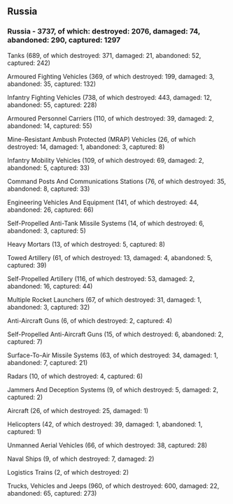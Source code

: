 
 
 ## Russia
 
 ### Russia - 3737, of which: destroyed: 2076, damaged: 74, abandoned: 290, captured: 1297

 

 

 Tanks (689, of which destroyed: 371, damaged: 21, abandoned: 52, captured: 242)

 Armoured Fighting Vehicles (369, of which destroyed: 199, damaged: 3, abandoned: 35, captured: 132)

 Infantry Fighting Vehicles (738, of which destroyed: 443, damaged: 12, abandoned: 55, captured: 228)

 Armoured Personnel Carriers (110, of which destroyed: 39, damaged: 2, abandoned: 14, captured: 55)

 Mine-Resistant Ambush Protected (MRAP) Vehicles (26, of which destroyed: 14, damaged: 1, abandoned: 3, captured: 8)

 Infantry Mobility Vehicles (109, of which destroyed: 69, damaged: 2, abandoned: 5, captured: 33)

 Command Posts And Communications Stations (76, of which destroyed: 35, abandoned: 8, captured: 33)

 Engineering Vehicles And Equipment (141, of which destroyed: 44, abandoned: 26, captured: 66)

 Self-Propelled Anti-Tank Missile Systems (14, of which destroyed: 6, abandoned: 3, captured: 5)

 Heavy Mortars (13, of which destroyed: 5, captured: 8)

 Towed Artillery (61, of which destroyed: 13, damaged: 4, abandoned: 5, captured: 39)

 Self-Propelled Artillery (116, of which destroyed: 53, damaged: 2, abandoned: 16, captured: 44)

 Multiple Rocket Launchers (67, of which destroyed: 31, damaged: 1, abandoned: 3, captured: 32)

 Anti-Aircraft Guns (6, of which destroyed: 2, captured: 4)

 Self-Propelled Anti-Aircraft Guns (15, of which destroyed: 6, abandoned: 2, captured: 7)

 Surface-To-Air Missile Systems (63, of which destroyed: 34, damaged: 1, abandoned: 7, captured: 21)

 Radars (10, of which destroyed: 4, captured: 6)

 Jammers And Deception Systems (9, of which destroyed: 5, damaged: 2, captured: 2)

 Aircraft (26, of which destroyed: 25, damaged: 1)

 Helicopters (42, of which destroyed: 39, damaged: 1, abandoned: 1, captured: 1)

 Unmanned Aerial Vehicles (66, of which destroyed: 38, captured: 28)

 Naval Ships (9, of which destroyed: 7, damaged: 2)

 Logistics Trains (2, of which destroyed: 2)

 Trucks, Vehicles and Jeeps (960, of which destroyed: 600, damaged: 22, abandoned: 65, captured: 273)

